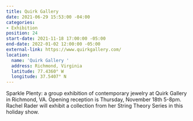 ```yaml
---
title: Quirk Gallery
date: 2021-06-29 15:53:00 -04:00
categories:
- Exhibition
position: 24
start-date: 2021-11-18 17:00:00 -05:00
end-date: 2022-01-02 12:00:00 -05:00
external-link: https://www.quirkgallery.com/
location:
  name: 'Quirk Gallery '
  address: Richmond, Virginia
  latitude: 77.4360° W
  longitude: 37.5407° N
---
```


Sparkle Plenty: a group exhibition of contemporary jewelry at Quirk Gallery in Richmond, VA. 
Opening reception is Thursday, November 18th 5-8pm. 
Rachel Rader will exhibit a collection from her String Theory Series in this holiday show. 